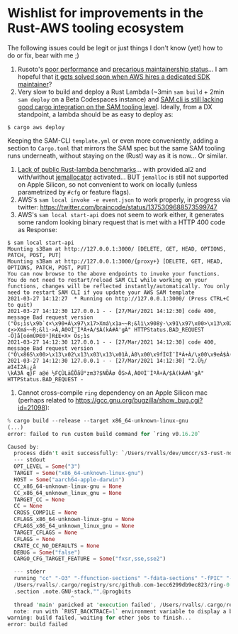 # Wishlist for improvements in the Rust-AWS tooling ecosystem

The following issues could be legit or just things I don't know (yet) how to do or fix, bear with me ;)

1. Rusoto's [poor performance](https://twitter.com/braincode/status/1375329288732307457) and [precarious maintainership status](https://github.com/rusoto/rusoto/issues/1651)... I am hopeful that [it gets solved soon when AWS hires a dedicated SDK maintainer](https://twitter.com/braincode/status/1371648129154490368)?
1. Very slow to build and deploy a Rust Lambda (~3min `sam build` + 2min `sam deploy` on a Beta Codespaces instance) and [SAM cli is still lacking good cargo integration on the SAM tooling level](https://twitter.com/braincode/status/1371660403785142273). Ideally, from a DX standpoint, a lambda should be as easy to deploy as:
```
$ cargo aws deploy
```
Keeping the SAM-CLI `template.yml` or even more conveniently, adding a section to `Cargo.toml` that mirrors the SAM spec but the same SAM tooling runs underneath, without staying on the (Rust) way as it is now...  Or similar.
1. [Lack of public Rust-lambda benchmarks](https://twitter.com/robertohuertasm/status/1368991014606757891)... with provided.al2 and with/without [jemallocator](https://lib.rs/crates/jemallocator) activated... BUT `jemalloc` is still not supported on Apple Silicon, so not convenient to work on locally (unless parametrized by `#cfg` or feature flags).
1. AWS's `sam local invoke -e event.json` to work properly, in progress via twitter: https://twitter.com/braincode/status/1375309688573599747
1. AWS's `sam local start-api` does not seem to work either, it generates some random looking binary request that is met with a HTTP 400 code as Response:
```
$ sam local start-api
Mounting s3Bam at http://127.0.0.1:3000/ [DELETE, GET, HEAD, OPTIONS, PATCH, POST, PUT]
Mounting s3Bam at http://127.0.0.1:3000/{proxy+} [DELETE, GET, HEAD, OPTIONS, PATCH, POST, PUT]
You can now browse to the above endpoints to invoke your functions. You do not need to restart/reload SAM CLI while working on your functions, changes will be reflected instantly/automatically. You only need to restart SAM CLI if you update your AWS SAM template
2021-03-27 14:12:27  * Running on http://127.0.0.1:3000/ (Press CTRL+C to quit)
2021-03-27 14:12:30 127.0.0.1 - - [27/Mar/2021 14:12:30] code 400, message Bad request version ("Ös;ìs\x9b`¢×\x90+Á\x97\x17>Xmá\x1a~~R;&lì\x908ý·\x91\x97\x00>\x13\x02\x13\x03\x13\x01À,À0\x00\x9fÌ©Ì¨ÌªÀ+À/\x00\x9eÀ$À(\x00kÀ#À'\x00gÀ")
¢×>Xmá~~R;&lì·>À,À0©Ì¨ÌªÀ+À/$À(kÀ#À'gÀ" HTTPStatus.BAD_REQUEST -Õ]å[oómÚÞE0¹]R£E+X× Ös;ìs
2021-03-27 14:12:30 127.0.0.1 - - [27/Mar/2021 14:12:30] code 400, message Bad request version ("Ô\x86S\x00>\x13\x02\x13\x03\x13\x01À,À0\x00\x9fÌ©Ì¨ÌªÀ+À/\x00\x9eÀ$À(\x00kÀ#À'\x00gÀ")
2021-03-27 14:12:30 127.0.0.1 - - [27/Mar/2021 14:12:30] "2.Û¼/æI4Í2À¡¿â
\kÁ3Á q}F a@é ½FÇÙLäÊÕåÚ°zm3?$NÖÂø ÔS>À,À0©Ì¨ÌªÀ+À/$À(kÀ#À'gÀ" HTTPStatus.BAD_REQUEST -
```
1. Cannot cross-compile `ring` dependency on an Apple Silicon mac (perhaps related to https://gcc.gnu.org/bugzilla/show_bug.cgi?id=21098):

```rust
% cargo build --release --target x86_64-unknown-linux-gnu
(...)
error: failed to run custom build command for `ring v0.16.20`

Caused by:
  process didn't exit successfully: `/Users/rvalls/dev/umccr/s3-rust-noodles-bam/target/release/build/ring-409950ed8e3b17f6/build-script-build` (exit code: 101)
  --- stdout
  OPT_LEVEL = Some("3")
  TARGET = Some("x86_64-unknown-linux-gnu")
  HOST = Some("aarch64-apple-darwin")
  CC_x86_64-unknown-linux-gnu = None
  CC_x86_64_unknown_linux_gnu = None
  TARGET_CC = None
  CC = None
  CROSS_COMPILE = None
  CFLAGS_x86_64-unknown-linux-gnu = None
  CFLAGS_x86_64_unknown_linux_gnu = None
  TARGET_CFLAGS = None
  CFLAGS = None
  CRATE_CC_NO_DEFAULTS = None
  DEBUG = Some("false")
  CARGO_CFG_TARGET_FEATURE = Some("fxsr,sse,sse2")

  --- stderr
  running "cc" "-O3" "-ffunction-sections" "-fdata-sections" "-fPIC" "-m64" "-I" "include" "-Wall" "-Wextra" "-pedantic" "-pedantic-errors" "-Wall" "-Wextra" "-Wcast-align" "-Wcast-qual" "-Wconversion" "-Wenum-compare" "-Wfloat-equal" "-Wformat=2" "-Winline" "-Winvalid-pch" "-Wmissing-field-initializers" "-Wmissing-include-dirs" "-Wredundant-decls" "-Wshadow" "-Wsign-compare" "-Wsign-conversion" "-Wundef" "-Wuninitialized" "-Wwrite-strings" "-fno-strict-aliasing" "-fvisibility=hidden" "-fstack-protector" "-g3" "-DNDEBUG" "-c" "-o/Users/rvalls/dev/umccr/s3-rust-noodles-bam/target/x86_64-unknown-linux-gnu/release/build/ring-7d583ca99ada65cc/out/aesni-x86_64-elf.o" "/Users/rvalls/.cargo/registry/src/github.com-1ecc6299db9ec823/ring-0.16.20/pregenerated/aesni-x86_64-elf.S"
  /Users/rvalls/.cargo/registry/src/github.com-1ecc6299db9ec823/ring-0.16.20/pregenerated/aesni-x86_64-elf.S:1181:19: error: unexpected token in '.section' directive
  .section .note.GNU-stack,"",@progbits
                    ^
  thread 'main' panicked at 'execution failed', /Users/rvalls/.cargo/registry/src/github.com-1ecc6299db9ec823/ring-0.16.20/build.rs:656:9
  note: run with `RUST_BACKTRACE=1` environment variable to display a backtrace
warning: build failed, waiting for other jobs to finish...
error: build failed
```